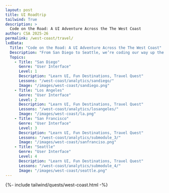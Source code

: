 ```yaml
---
layout: post 
title: UI Roadtrip
tailwind: True
description: >
  Code on the Road: A UI Adventure Across the The West Coast
author: CSA 2025-26
permalink: /west-coast/travel/
lxdData:
  Title: "Code on the Road: A UI Adventure Across the The West Coast"
  Description: "From San Diego to Seattle, we’re coding our way up the coast! You'll receive a destination, see how we built via code, try coding it yourself, then share it on the microblog."
  Topics:
    - Title: "San Diego"
      Genre: "User Interface"
      Level: 1
      Description: "Learn UI, Fun Destinations, Travel Quest"
      Lessons: "/west-coast/analytics/sandiego/"
      Image: "/images/west-coast/sandiego.png"
    - Title: "Los Angeles"
      Genre: "User Interface"
      Level: 2
      Description: "Learn UI, Fun Destinations, Travel Quest"
      Lessons: "/west-coast/analytics/losangeles/"
      Image: "/images/west-coast/la.png"
    - Title: "San Francisco"
      Genre: "User Interface"
      Level: 3
      Description: "Learn UI, Fun Destinations, Travel Quest"
      Lessons: "/west-coast/analytics/submodule_3/"
      Image: "/images/west-coast/sanfranciso.png"
    - Title: "Seattle"
      Genre: "User Interface"
      Level: 4
      Description: "Learn UI, Fun Destinations, Travel Quest"
      Lessons: "/west-coast/analytics/submodule_4/"
      Image: "/images/west-coast/seattle.png"
---
```

{%- include tailwind/quests/west-coast.html -%}


